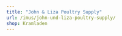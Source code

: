 ```yaml
---
title: "John & Liza Poultry Supply"
url: /imus/john-und-liza-poultry-supply/
shop: Kramladen
---
```

